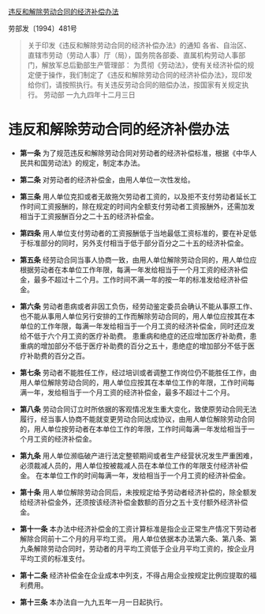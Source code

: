 [违反和解除劳动合同的经济补偿办法](http://www.mohrss.gov.cn/SYrlzyhshbzb/zcfg/flfg/gz/201705/t20170522_271148.html)

劳部发〔1994〕481号

> 关于印发《违反和解除劳动合同的经济补偿办法》的通知
> 各省、自治区、直辖市劳动（劳动人事）厅（局），国务院各部委、直属机构劳动人事部门，解放军总后勤部生产管理部：
> 为贯彻《劳动法》，使有关经济补偿的规定便于操作，我们制定了《违反和解除劳动合同的经济补偿办法》，现印发给你们，请按照执行。有关违反劳动合同的赔偿办法，按国家有关规定执行。
> 劳动部 一九九四年十二月三日

# 违反和解除劳动合同的经济补偿办法

- **第一条** 为了规范违反和解除劳动合同对劳动者的经济补偿标准，根据《中华人民共和国劳动法》的规定，制定本办法。

- **第二条** 对劳动者的经济补偿金，由用人单位一次性发给。

- **第三条** 用人单位克扣或者无故拖欠劳动者工资的，以及拒不支付劳动者延长工作时间工资报酬的，除在规定的时间内全额支付劳动者工资报酬外，还需加发相当于工资报酬百分之二十五的经济补偿金。

- **第四条** 用人单位支付劳动者的工资报酬低于当地最低工资标准的，要在补足低于标准部分的同时，另外支付相当于低于部分百分之二十五的经济补偿金。

- **第五条** 经劳动合同当事人协商一致，由用人单位解除劳动合同的，用人单位应根据劳动者在本单位工作年限，每满一年发给相当于一个月工资的经济补偿金，最多不超过十二个月。工作时间不满一年的按一年的标准发给经济补偿金。

- **第六条** 劳动者患病或者非因工负伤，经劳动鉴定委员会确认不能从事原工作、也不能从事用人单位另行安排的工作而解除劳动合同的，用人单位应按其在本单位的工作年限，每满一年发给相当于一个月工资的经济补偿金，同时还应发给不低于六个月工资的医疗补助费。
    患重病和绝症的还应增加医疗补助费，患重病的增加部分不低于医疗补助费的百分之五十，患绝症的增加部分不低于医疗补助费的百分之百。

- **第七条** 劳动者不能胜任工作，经过培训或者调整工作岗位仍不能胜任工作，由用人单位解除劳动合同的，用人单位应按其在本单位工作的年限，工作时间每满一年，发给相当于一个月工资的经济补偿金，最多不超过十二个月。

- **第八条** 劳动合同订立时所依据的客观情况发生重大变化，致使原劳动合同无法履行，经当事人协商不能就变更劳动合同达成协议，由用人单位解除劳动合同的，用人单位按劳动者在本单位工作的年限，工作时间每满一年发给相当于一个月工资的经济补偿金。

- **第九条** 用人单位濒临破产进行法定整顿期间或者生产经营状况发生严重困难，必须裁减人员的，用人单位按被裁减人员在本单位工作的年限支付经济补偿金。
    在本单位工作的时间每满一年，发给相当于一个月工资的经济补偿金。

- **第十条** 用人单位解除劳动合同后，未按规定给予劳动者经济补偿的，除全额发给经济补偿金外，还须按该经济补偿金数额的百分之五十支付额外经济补偿金。

- **第十一条** 本办法中经济补偿金的工资计算标准是指企业正常生产情况下劳动者解除合同前十二个月的月平均工资。
    用人单位依据本办法第六条、第八条、第九条解除劳动合同时，劳动者的月平均工资低于企业月平均工资的，按企业月平均工资的标准支付。

- **第十二条** 经济补偿金在企业成本中列支，不得占用企业按规定比例应提取的福利费用。

- **第十三条** 本办法自一九九五年一月一日起执行。
